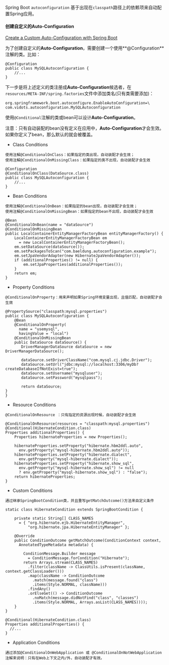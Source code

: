 Spring Boot `autoconfiguration` 基于出现在`classpath`路径上的依赖项来自动配置Spring应用。

#### 创建自定义的Auto-Configuration



[Create a Custom Auto-Configuration with Spring Boot](https://www.baeldung.com/spring-boot-custom-auto-configuration)

为了创建自定义的**Auto-Configuration**，需要创建一个使用**@Configuration**注解的类。比如：

```
@Configuration
public class MySQLAutoconfiguration {
    //...
}
```



下一步是将上述定义的类注册成**Auto-Configuration**候选者，在`resources/META-INF/spring.factories`文件中添加类名(只有类需要添加)：

```
org.springframework.boot.autoconfigure.EnableAutoConfiguration=\
com.vidots.autoconfiguration.MySQLAutoconfiguration
```



使用`@Conditional`注解的类或bean可以设计**Auto-Configuration**。

注意：只有自动装配的bean没有定义在应用中，**Auto-Configuration**才会生效。如果你定义了bean，那么默认的就会被覆盖。



* Class Conditions

```
使用注解@ConditionalOnClass：如果指定的类出现，自动装配才会生效；
使用注解@ConditionalOnMissingClass：如果指定的类不出现，自动装配才会生效

@Configuration
@ConditionalOnClass(DataSource.class)
public class MySQLAutoconfiguration {
    //...
}
```



* Bean Conditions

```
使用注解@ConditionalOnBean：如果指定的bean出现，自动装配才会生效；
使用注解@ConditionalOnMissingBean：如果指定的bean不出现，自动装配才会生效

@Bean
@ConditionalOnBean(name = "dataSource")
@ConditionalOnMissingBean
public LocalContainerEntityManagerFactoryBean entityManagerFactory() {
    LocalContainerEntityManagerFactoryBean em
      = new LocalContainerEntityManagerFactoryBean();
    em.setDataSource(dataSource());
    em.setPackagesToScan("com.baeldung.autoconfiguration.example");
    em.setJpaVendorAdapter(new HibernateJpaVendorAdapter());
    if (additionalProperties() != null) {
        em.setJpaProperties(additionalProperties());
    }
    return em;
}
```



* Property Conditions

```如果S
@ConditionalOnProperty：用来声明如果Spring环境变量出现，且值匹配，自动装配才会生效

@PropertySource("classpath:mysql.properties")
public class MySQLAutoconfiguration {
    @Bean
    @ConditionalOnProperty(
      name = "usemysql", 
      havingValue = "local")
    @ConditionalOnMissingBean
    public DataSource dataSource() {
       DriverManagerDataSource dataSource = new DriverManagerDataSource();
 
       dataSource.setDriverClassName("com.mysql.cj.jdbc.Driver");
       dataSource.setUrl("jdbc:mysql://localhost:3306/myDb?createDatabaseIfNotExist=true");
       dataSource.setUsername("mysqluser");
       dataSource.setPassword("mysqlpass");
 
       return dataSource;
}
}
```



* Resource Conditions

```
@ConditionalOnResource ：只有指定的资源出现时候，自动装配才会生效

@ConditionalOnResource(resources = "classpath:mysql.properties")
@Conditional(HibernateCondition.class)
Properties additionalProperties() {
    Properties hibernateProperties = new Properties();
 
    hibernateProperties.setProperty("hibernate.hbm2ddl.auto", 
      env.getProperty("mysql-hibernate.hbm2ddl.auto"));
    hibernateProperties.setProperty("hibernate.dialect", 
      env.getProperty("mysql-hibernate.dialect"));
    hibernateProperties.setProperty("hibernate.show_sql", 
      env.getProperty("mysql-hibernate.show_sql") != null 
      ? env.getProperty("mysql-hibernate.show_sql") : "false");
    return hibernateProperties;
}
```



* Custom Conditions

```
通过继承SpringBootCondition类，并且重写getMatchOutcome()方法来自定义条件

static class HibernateCondition extends SpringBootCondition {
 
    private static String[] CLASS_NAMES
      = { "org.hibernate.ejb.HibernateEntityManager", 
          "org.hibernate.jpa.HibernateEntityManager" };
 
    @Override
    public ConditionOutcome getMatchOutcome(ConditionContext context, 
      AnnotatedTypeMetadata metadata) {
 
        ConditionMessage.Builder message
          = ConditionMessage.forCondition("Hibernate");
        return Arrays.stream(CLASS_NAMES)
          .filter(className -> ClassUtils.isPresent(className, context.getClassLoader()))
          .map(className -> ConditionOutcome
            .match(message.found("class")
            .items(Style.NORMAL, className)))
          .findAny()
          .orElseGet(() -> ConditionOutcome
            .noMatch(message.didNotFind("class", "classes")
            .items(Style.NORMAL, Arrays.asList(CLASS_NAMES))));
    }
}

@Conditional(HibernateCondition.class)
Properties additionalProperties() {
  //...
}
```



* Application Conditions

```
通过添加@ConditionalOnWebApplication 或 @ConditionalOnNotWebApplication 注解来说明：只有在Web上下文之内/外，自动装配才有效。
```

